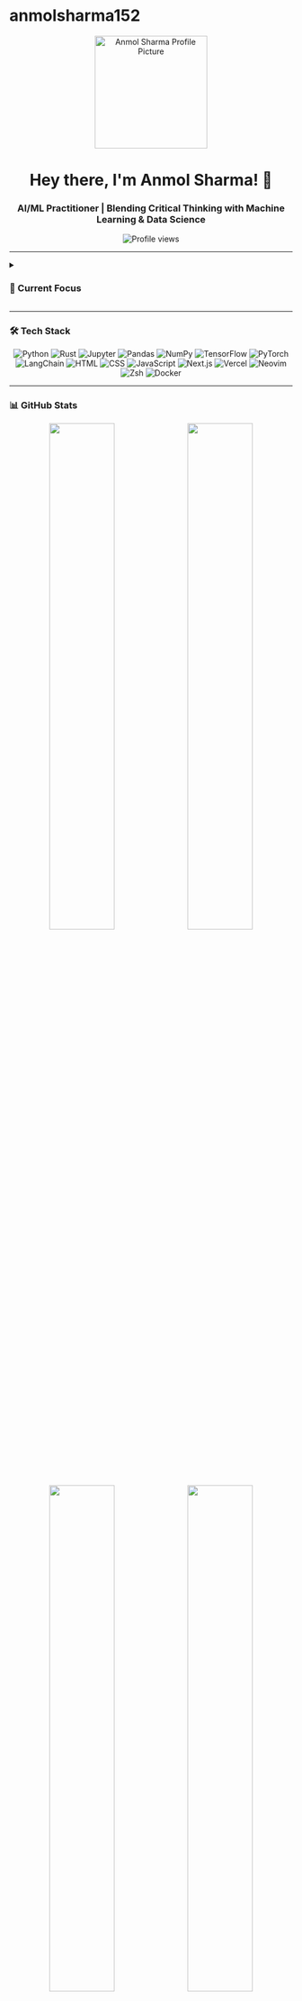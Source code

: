 # anmolsharma152

<p align="center">
  <img src="https://anmolsharma152.vercel.app/profile.png" width="200" height="200" alt="Anmol Sharma Profile Picture">
</p>

<h1 align="center">Hey there, I'm Anmol Sharma! 👋</h1>
<h3 align="center">AI/ML Practitioner | Blending Critical Thinking with Machine Learning & Data Science</h3>

<p align="center">
  <img src="https://komarev.com/ghpvc/?username=anmolsharma152&label=Profile%20Views&color=blueviolet&style=flat" alt="Profile views"/>
</p>

---

<details>
<summary><h3>🚀 Current Focus</h3></summary>

- 🧠 **Multi-Agent Personal Health Coach**  
  Building an intelligent system using LangChain & GPT-4 to revolutionize personalized health guidance.

- 🎤 **Emotion-Aware Voice Assistant**  
  Designing a smart voice assistant that senses emotion and responds empathetically using audio emotion recognition + NLP.

</details>

---

### 🛠️ Tech Stack

<p align="center">
  <!-- AI/ML -->
  <img src="https://img.shields.io/badge/Python-3670A0?style=for-the-badge&logo=python&logoColor=ffdd54" alt="Python"/>
  <img src="https://img.shields.io/badge/Rust-000000?style=for-the-badge&logo=rust&logoColor=white" alt="Rust"/>
  <img src="https://img.shields.io/badge/Jupyter-F37626?style=for-the-badge&logo=jupyter&logoColor=white" alt="Jupyter"/>
  <img src="https://img.shields.io/badge/Pandas-150458?style=for-the-badge&logo=pandas&logoColor=white" alt="Pandas"/>
  <img src="https://img.shields.io/badge/Numpy-013243?style=for-the-badge&logo=numpy&logoColor=white" alt="NumPy"/>
  <img src="https://img.shields.io/badge/TensorFlow-FF6F00?style=for-the-badge&logo=tensorflow&logoColor=white" alt="TensorFlow"/>
  <img src="https://img.shields.io/badge/PyTorch-EE4C2C?style=for-the-badge&logo=pytorch&logoColor=white" alt="PyTorch"/>
  <img src="https://img.shields.io/badge/LangChain-000000?style=for-the-badge&logo=chainlink&logoColor=white" alt="LangChain"/>


  <!-- Web Dev -->
  <img src="https://img.shields.io/badge/HTML5-E34F26?style=for-the-badge&logo=html5&logoColor=white" alt="HTML"/>
  <img src="https://img.shields.io/badge/CSS3-1572B6?style=for-the-badge&logo=css3&logoColor=white" alt="CSS"/>
  <img src="https://img.shields.io/badge/JavaScript-F7DF1E?style=for-the-badge&logo=javascript&logoColor=black" alt="JavaScript"/>
  <img src="https://img.shields.io/badge/Next.js-000000?style=for-the-badge&logo=nextdotjs&logoColor=white" alt="Next.js"/>
  <img src="https://img.shields.io/badge/Vercel-000000?style=for-the-badge&logo=vercel&logoColor=white" alt="Vercel"/>

  <!-- Terminal Tools -->
  <img src="https://img.shields.io/badge/Neovim-57AD5E?style=for-the-badge&logo=neovim&logoColor=white" alt="Neovim"/>
  <img src="https://img.shields.io/badge/Zsh-000000?style=for-the-badge&logo=gnubash&logoColor=white" alt="Zsh"/>
  <img src="https://img.shields.io/badge/Docker-2496ED?style=for-the-badge&logo=docker&logoColor=white" alt="Docker"/>
</p>

---

### 📊 GitHub Stats

<!-- 2x2 uniform grid with same provider -->
<p align="center">
  <img src="https://github-profile-summary-cards.vercel.app/api/cards/profile-details?username=anmolsharma152&theme=tokyonight" width="48%" />
  <img src="https://github-profile-summary-cards.vercel.app/api/cards/stats?username=anmolsharma152&theme=tokyonight" width="48%" />
</p>

<p align="center">
  <img src="https://github-profile-summary-cards.vercel.app/api/cards/productive-time?username=anmolsharma152&theme=tokyonight" width="48%" />
  <img src="https://github-profile-summary-cards.vercel.app/api/cards/streak?username=anmolsharma152&theme=tokyonight" width="48%" />
</p>

<!-- Full-width contribution graph -->
<p align="center">
  <img src="https://github-profile-summary-cards.vercel.app/api/cards/most-commit-language?username=anmolsharma152&theme=tokyonight" width="100%" />
</p>

---

### ✨ Featured Projects

| 💡 Project | 🛠 Tech Stack | 📘 Description |
|-----------|---------------|----------------|
| 🤖 [Multi-Agent Health Coach](https://github.com/anmolsharma152/Multi-Agent-Health-Coach) | LangChain, GPT-4, Pinecone | Intelligent multi-agent coaching for personalized health |
| 🎤 [Emotion-Aware Voice Assistant](https://github.com/anmolsharma152/emotion_voice_assistant) | Python, Deep Learning, Audio, NLP | Real-time assistant that adapts to your emotion through voice |

---

### 📫 Connect with Me

<p align="center">
  <a href="https://www.linkedin.com/in/anmolsharma152/"><img src="https://img.shields.io/badge/LinkedIn-0A66C2?style=for-the-badge&logo=linkedin&logoColor=white" alt="LinkedIn"/></a>
  <a href="https://anmolsharma152.vercel.app"><img src="https://img.shields.io/badge/Portfolio-FF5722?style=for-the-badge&logo=About.me&logoColor=white" alt="Website"/></a>
  <a href="mailto:ozymandias.work@gmail.com"><img src="https://img.shields.io/badge/Email-D14836?style=for-the-badge&logo=gmail&logoColor=white" alt="Email"/></a>
</p>


